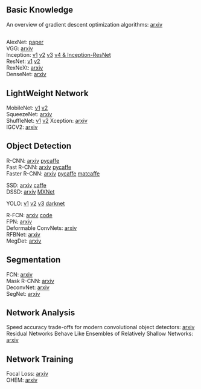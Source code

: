 ## Basic Knowledge
An overview of gradient descent optimization algorithms:
[arxiv](https://arxiv.org/abs/1609.04747)

## 

AlexNet: [paper](http://papers.nips.cc/paper/4824-imagenet-classification-with-deep-convolutional-neural-networks)  
VGG: [arxiv](https://arxiv.org/abs/1409.1556)  
Inception: 
[v1](https://arxiv.org/abs/1409.4842)
[v2](https://arxiv.org/abs/1502.03167)
[v3](https://arxiv.org/abs/1512.00567)
[v4 & Inception-ResNet](https://arxiv.org/abs/1602.07261v1)  
ResNet: 
[v1](https://arxiv.org/abs/1512.03385) 
[v2](https://arxiv.org/abs/1603.05027)  
RexNeXt:
[arxiv](https://arxiv.org/abs/1611.05431)  
DenseNet: 
[arxiv](https://arxiv.org/abs/1608.06993)

## LightWeight Network
MobileNet: 
[v1](https://arxiv.org/abs/1704.04861v1) 
[v2](https://arxiv.org/abs/1801.04381)  
SqueezeNet: 
[arxiv](https://arxiv.org/abs/1602.07360)  
ShuffleNet:
[v1](https://arxiv.org/abs/1707.01083)
[v2](miss)
Xception: 
[arxiv](https://arxiv.org/abs/1610.02357)  
IGCV2:
[arxiv](https://arxiv.org/abs/1804.06202)

## Object Detection
R-CNN: 
[arxiv](https://arxiv.org/abs/1311.2524)
[pycaffe](https://github.com/rbgirshick/rcnn)  
Fast R-CNN:
[arxiv](https://arxiv.org/abs/1504.08083) 
[pycaffe](https://github.com/rbgirshick/fast-rcnn)  
Faster R-CNN: 
[arxiv](https://arxiv.org/abs/1506.01497) 
[pycaffe](https://github.com/rbgirshick/py-faster-rcnn)
[matcaffe](https://github.com/ShaoqingRen/faster_rcnn)

SSD: 
[arxiv](https://arxiv.org/abs/1512.02325)
[caffe]()  
DSSD: 
[arxiv](https://arxiv.org/abs/1701.06659)
[MXNet](https://github.com/MTCloudVision/mxnet-dssd)

YOLO: 
[v1](https://arxiv.org/abs/1506.02640) 
[v2](https://arxiv.org/abs/1612.08242) 
[v3](https://arxiv.org/abs/1804.02767) 
[darknet](https://github.com/pjreddie/darknet)

R-FCN: 
[arxiv](https://arxiv.org/abs/1605.06409) 
[code](https://github.com/daijifeng001/R-FCN)  
FPN:
[arxiv](https://arxiv.org/abs/1612.03144)  
Deformable ConvNets:
[arxiv](https://arxiv.org/abs/1703.06211)  
RFBNet: 
[arxiv](https://arxiv.org/pdf/1711.07767.pdf)  
MegDet:
[arxiv](https://arxiv.org/abs/1711.07240)

## Segmentation
FCN:
[arxiv](https://arxiv.org/abs/1411.4038)  
Mask R-CNN: 
[arxiv](https://arxiv.org/abs/1703.06870)   
DeconvNet:
[arxiv](https://arxiv.org/abs/1505.04366)  
SegNet:
[arxiv](https://arxiv.org/abs/1511.00561)


## Network Analysis
Speed accuracy trade-offs for modern convolutional object detectors: 
[arxiv](https://arxiv.org/abs/1611.10012)   
Residual Networks Behave Like Ensembles of Relatively Shallow Networks: 
[arxiv](https://arxiv.org/abs/1605.06431) 

## Network Training
Focal Loss: 
[arxiv](https://arxiv.org/abs/1708.02002)  
OHEM: 
[arxiv](https://arxiv.org/abs/1604.03540)




